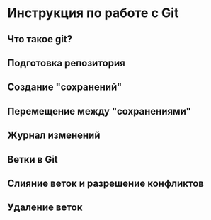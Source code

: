 # Инструкция по работе с Git

## Что такое git?

## Подготовка репозитория

## Создание "сохранений"

## Перемещение между "сохранениями"

##  Журнал изменений

## Ветки в Git

## Слияние веток и разрешение конфликтов

## Удаление веток